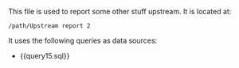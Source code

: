 This file is used to report some other stuff upstream.  It is located at:

    /path/Upstream report 2

It uses the following queries as data sources:

* {{query15.sql}}
